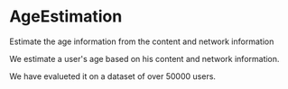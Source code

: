 # AgeEstimation
Estimate the age information from the content and network information

We estimate a user's age based on his content and network information. 

We have evalueted it on a dataset of over 50000 users.
